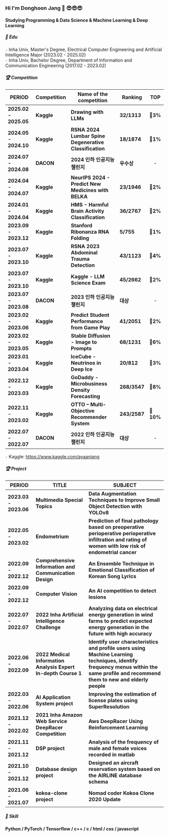 ### Hi I'm Donghoon Jang 👋 😎😎😎
#### Studying Programming & Data Science & Machine Learning & Deep Learning   

##### 📘 ️Edu 
`-` Inha Univ, Master's Degree, Electrical Computer Engineering and Artificial Intelligence Major (2023.02 - 2025.02)  
`-` Inha Univ, Bachelor Degree, Department of Information and Communication Engineering (2017.02 - 2023.02)  

##### 🏆 Competition
| PERIOD | Competition | Name of the competition | Ranking | TOP |
| ------ | ------ | ------ | ------ | ------ |
| **2025.02 - 2025.05** | **Kaggle** | **Drawing with LLMs** | **32/1313** | **🥈3%** |
| **2024.05 - 2024.10** | **Kaggle** | **RSNA 2024 Lumbar Spine Degenerative Classification** | **18/1874** | **🥇1%** |
| **2024.07 - 2024.08** | **DACON** | **2024 인하 인공지능 챌린지** | **우수상** | <div align="center">-</div> |
| **2024.04 - 2024.07** | **Kaggle** | **NeurIPS 2024 - Predict New Medicines with BELKA** | **23/1946** | **🥈2%** |
| **2024.01 - 2024.04** | **Kaggle** | **HMS - Harmful Brain Activity Classification** | **36/2767** | **🥈2%** |
| **2023.09 - 2023.12** | **Kaggle** | **Stanford Ribonanza RNA Folding** | **5/755** | **🥇1%** |
| **2023.07 - 2023.10** | **Kaggle** | **RSNA 2023 Abdominal Trauma Detection** | **43/1123** | **🥈4%** |
| **2023.07 - 2023.10** | **Kaggle** | **Kaggle - LLM Science Exam** | **45/2662** | **🥈2%** |
| **2023.07 - 2023.08** | **DACON** | **2023 인하 인공지능 챌린지** | **대상** | <div align="center">-</div> |
| **2023.02 - 2023.06** | **Kaggle** | **Predict Student Performance from Game Play** | **41/2051** | **🥈2%** |
| **2023.02 - 2023.05** | **Kaggle** | **Stable Diffusion - Image to Prompts** | **68/1231** | **🥉6%** |
| **2023.01 - 2023.04** | **Kaggle** | **IceCube - Neutrinos in Deep Ice** | **20/812** | **🥈3%** |
| **2022.12 - 2023.03** | **Kaggle** | **GoDaddy - Microbusiness Density Forecasting** | **268/3547** | **🥉8%** |
| **2022.11 - 2023.02** | **Kaggle** | **OTTO – Multi-Objective Recommender System** | **243/2587** | **🥉10%** |
| **2022.07 - 2022.07** | **DACON** | **2022 인하 인공지능 챌린지** | **대상** | <div align="center">-</div> |

`-` Kaggle: https://www.kaggle.com/ayaanjang <br>


##### 🏆 Project  

| PERIOD | TITLE | SUBJECT |
| ------ | ------ | ------ |
| **2023.03 - 2023.06** | **Multimedia Special Topics** | **Data Augmentation Techniques to Improve Small Object Detection with YOLOv8** |
| **2022.05 - 2023.02** | **Endometrium** | **Prediction of final pathology based on preoperative perioperative perioperative infiltration and rating of women with low risk of endometrial cancer** |
| **2022.09 - 2022.12** | **Comprehensive Information and Communication Design** | **An Ensemble Technique in Emotional Classification of Korean Song Lyrics** |
| **2022.09 - 2022.12** | **Computer Vision** | **An AI competition to detect lesions** 
| **2022.07 - 2022.07** | **2022 Inha Artificial Intelligence Challenge** | **Analyzing data on electrical energy generation in wind farms to predict expected energy generation in the future with high accuracy** |
| **2022.06 - 2022.09** | **2022 Medical Information Analysis Expert In-depth Course 1** | **Identify user characteristics and profile users using Machine Learning techniques, identify frequency menus within the same profile and recommend them to new and elderly people** |
| **2022.03 - 2022.06** | **AI Application System project** | **Improving the estimation of license plates using SuperResolution** |
| **2021.12 - 2022.02** | **2021 Inha Amazon Web Service DeepRacer Competition** | **Aws DeepRacer Using Reinforcement Learning** |
| **2021.11 - 2021.12** | **DSP project** | **Analysis of the frequency of male and female voices recorded in matlab** |
| **2021.10 - 2021.12** | **Database design project** | **Designed an aircraft reservation system based on the AIRLINE database schema** |
| **2021.06 - 2021.07** | **kokoa-clone project** | **Nomad coder Kokoa Clone 2020 Update** |

##### 🧩 Skill  

**Python / PyTorch / Tensorflow / c++ / c / html / css / javascript**    
